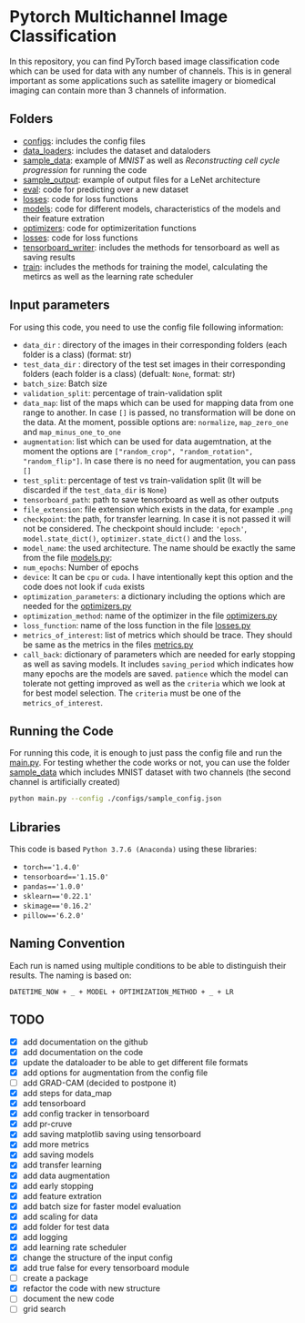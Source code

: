 # Pytorch Multichannel Image Classification

In this repository, you can find PyTorch based image classification code which can be used for data with any number of channels. This is in general important as some applications such as satellite imagery or biomedical imaging can contain more than 3 channels of information.

## Folders

* [configs](configs): includes the config files
* [data_loaders](data_loaders): includes the dataset and dataloders
* [sample_data](sample_data): example of *MNIST* as well as *Reconstructing cell cycle progression* for running the code
* [sample_output](sample_output): example of output files for a LeNet architecture
* [eval](eval): code for predicting over a new dataset
* [losses](losses): code for loss functions
* [models](models): code for different models, characteristics of the models and their feature extration
* [optimizers](optimizers): code for optimizeritation functions
* [losses](losses): code for loss functions
* [tensorboard_writer](tensorboard_writer): includes the methods for tensorboard as well as saving results
* [train](train): includes the methods for training the model, calculating the metircs as well as the learning rate scheduler
  
## Input parameters

For using this code, you need to use the config file following information:
 
* `data_dir` : directory of the images in their corresponding folders (each folder is a class) (format: str)
* `test_data_dir` : directory of the test set images in their corresponding folders (each folder is a class) (defualt: `None`, format: str) 
* `batch_size`:  Batch size
* `validation_split`: percentage of train-validation split
* `data_map`: list of the maps which can be used for mapping data from one range to another. In case `[]` is passed, no transformation will be done on the data. At the moment, possible options are: `normalize`, `map_zero_one` and `map_minus_one_to_one`
* `augmentation`: list which can be used for data augemtnation, at the moment the options are `["random_crop", "random_rotation", "random_flip"]`. In case there is no need for augmentation, you can pass `[]`
* `test_split`: percentage of test vs train-validation split (It will be discarded if the `test_data_dir` is `None`)
* `tensorboard_path`: path to save tensorboard as well as other outputs
* `file_extension`: file extension which exists in the data, for example `.png`
* `checkpoint`: the path, for transfer learning. In case it is not passed 
                            it will not be considered. The checkpoint should include: 
                `'epoch'`, `model.state_dict()`, `optimizer.state_dict()` and the `loss`.
* `model_name`: the used architecture. The name should be exactly the same from the 
                file [models.py](machine_learning/models.py):
* `num_epochs`: Number of epochs
* `device`: It can be `cpu` or `cuda`. I have intentionally kept this option and the
            code does not look if `cuda` exists
* `optimization_parameters`: a dictionary including the options which are needed for the [optimizers.py](machine_learning/optimizers.py)
* `optimization_method`: name of the optimizer in the file [optimizers.py](machine_learning/optimizers.py)
* `loss_function`: name of the loss function in the file [losses.py](machine_learning/losses.py)
* `metrics_of_interest`: list of metrics which should be trace. They should be same as the metrics in the files [metrics.py](machine_learning/metrics.py) 
* ``call_back``: dictionary of parameters which are needed for early stopping as well as saving models. It includes `saving_period` which indicates how many epochs are the models are saved. `patience` which the model can tolerate not getting improved as well as the `criteria` which we look at for best model selection. The `criteria` must be one of the `metrics_of_interest`. 


## Running the Code

For running this code, it is enough to just pass the config file and run the [main.py](main.py). For testing whether the code works or not, you can use the folder [sample_data](sample_data) which includes MNIST dataset with two channels (the second channel is artificially created)

```bash
python main.py --config ./configs/sample_config.json
```

## Libraries

This code is based `Python 3.7.6 (Anaconda)` using these libraries:

* `torch=='1.4.0'`
* `tensorboard=='1.15.0'`
* `pandas=='1.0.0'`
* `sklearn=='0.22.1'`
* `skimage=='0.16.2'`
* `pillow=='6.2.0'`

## Naming Convention

Each run is named using multiple conditions to be able to distinguish their results. The naming is based on:

```
DATETIME_NOW + _ + MODEL + OPTIMIZATION_METHOD + _ + LR
```

## TODO

- [x] add documentation on the github
- [x] add documentation on the code
- [x] update the dataloader to be able to get different file formats
- [x] add options for augmentation from the config file
- [ ] add GRAD-CAM (decided to postpone it)
- [x] add steps for data_map
- [x] add tensorboard 
- [x] add config tracker in tensorboard
- [x] add pr-cruve
- [x] add saving matplotlib saving using tensorboard
- [x] add more metrics 
- [x] add saving models
- [x] add transfer learning
- [x] add data augmentation
- [x] add early stopping
- [x] add feature extration
- [x] add batch size for faster model evaluation
- [x] add scaling for data
- [x] add folder for test data
- [x] add logging
- [x] add learning rate scheduler
- [x] change the structure of the input config
- [x] add true false for every tensorboard module
- [ ] create a package
- [x] refactor the code with new structure
- [ ] document the new code
- [ ] grid search